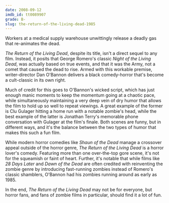 ```yaml
---
date: 2008-09-12
imdb_id: tt0089907
grade: B-
slug: the-return-of-the-living-dead-1985
---
```


Workers at a medical supply warehouse unwittingly release a deadly gas that re-animates the dead.

_The Return of the Living Dead_, despite its title, isn't a direct sequel to any film. Instead, it posits that George Romero's classic <span data-imdb-id="tt0063350">_Night of the Living Dead_</span>, was actually based on true events, and that it was the Army, not a comet that caused the dead to rise. Armed with this workable premise, writer-director Dan O'Bannon delivers a black comedy-horror that's become a cult-classic in its own right.

Much of credit for this goes to O'Bannon's wicked script, which has just enough manic moments to keep the momentum going at a chaotic pace, while simultaneously maintaining a very deep vein of dry humor that allows the film to hold up so well to repeat viewings. A great example of the former is Clu Gulager hitting a home run with a notable zombie's head, while the best example of the latter is Jonathan Terry's memorable phone conversation with Gulager at the film's finale. Both scenes are funny, but in different ways, and it's the balance between the two types of humor that makes this such a fun film.

While modern horror comedies like <span data-imdb-id="tt0365748">_Shaun of the Dead_</span> manage a crossover appeal outside of the horror genre, _The Return of the Living Dead_ is a horror lover's comedy. Featuring more than one over-the-top gore scene, it's not for the squeamish or faint of heart. Further, it's notable that while films like <span data-imdb-id="tt0289043">_28 Days Later_</span> and <span data-imdb-id="tt0363547">_Dawn of the Dead_</span> are often credited with reinventing the zombie genre by introducing fast-running zombies instead of Romero's classic shamblers, O'Bannon had his zombies running around as early as 1985.

In the end, _The Return of the Living Dead_ may not be for everyone, but horror fans, and fans of zombie films in particular, should find it a lot of fun.

